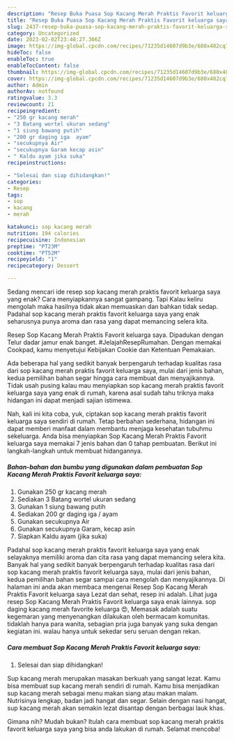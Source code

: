 ```yaml
---
description: "Resep Buka Puasa Sop Kacang Merah Praktis Favorit keluarga saya, Lezat"
title: "Resep Buka Puasa Sop Kacang Merah Praktis Favorit keluarga saya, Lezat"
slug: 2437-resep-buka-puasa-sop-kacang-merah-praktis-favorit-keluarga-saya-lezat
category: Uncategorized
date: 2023-02-02T23:48:27.366Z
image: https://img-global.cpcdn.com/recipes/71235d14607d9b3e/680x482cq70/sop-kacang-merah-praktis-favorit-keluarga-saya-foto-resep-utama.jpg
hideToc: false
enableToc: true
enableTocContent: false
thumbnail: https://img-global.cpcdn.com/recipes/71235d14607d9b3e/680x482cq70/sop-kacang-merah-praktis-favorit-keluarga-saya-foto-resep-utama.jpg
cover: https://img-global.cpcdn.com/recipes/71235d14607d9b3e/680x482cq70/sop-kacang-merah-praktis-favorit-keluarga-saya-foto-resep-utama.jpg
author: Admin
authorAv: notfound
ratingvalue: 3.3
reviewcount: 21
recipeingredient:
- "250 gr kacang merah"
- "3 Batang wortel ukuran sedang"
- "1 siung bawang putih"
- "200 gr daging iga  ayam"
- "secukupnya Air"
- "secukupnya Garam kecap asin"
- " Kaldu ayam jika suka"
recipeinstructions:

- "Selesai dan siap dihidangkan!"
categories:
- Resep
tags:
- sop
- kacang
- merah

katakunci: sop kacang merah 
nutrition: 194 calories
recipecuisine: Indonesian
preptime: "PT23M"
cooktime: "PT52M"
recipeyield: "1"
recipecategory: Dessert

---
```



Sedang mencari ide resep sop kacang merah praktis favorit keluarga saya yang enak? Cara menyiapkannya sangat gampang. Tapi Kalau keliru mengolah maka hasilnya tidak akan memuaskan dan bahkan tidak sedap. Padahal sop kacang merah praktis favorit keluarga saya yang enak seharusnya punya aroma dan rasa yang dapat memancing selera kita.


Resep Sop Kacang Merah Praktis Favorit keluarga saya. Dipadukan dengan Telur dadar jamur enak banget. #JelajahResepRumahan. Dengan memakai Cookpad, kamu menyetujui Kebijakan Cookie dan Ketentuan Pemakaian.

Ada beberapa hal yang sedikit banyak berpengaruh terhadap kualitas rasa dari sop kacang merah praktis favorit keluarga saya, mulai dari jenis bahan, kedua pemilihan bahan segar hingga cara membuat dan menyajikannya. Tidak usah pusing kalau mau menyiapkan sop kacang merah praktis favorit keluarga saya yang enak di rumah, karena asal sudah tahu triknya maka hidangan ini dapat menjadi sajian istimewa.


Nah, kali ini kita coba, yuk, ciptakan sop kacang merah praktis favorit keluarga saya sendiri di rumah. Tetap berbahan sederhana, hidangan ini dapat memberi manfaat dalam membantu menjaga kesehatan tubuhmu sekeluarga. Anda bisa menyiapkan Sop Kacang Merah Praktis Favorit keluarga saya memakai 7 jenis bahan dan 0 tahap pembuatan. Berikut ini langkah-langkah untuk membuat hidangannya.

<!--inarticleads1-->

##### Bahan-bahan dan bumbu yang digunakan dalam pembuatan Sop Kacang Merah Praktis Favorit keluarga saya:

1. Gunakan 250 gr kacang merah
1. Sediakan 3 Batang wortel ukuran sedang
1. Gunakan 1 siung bawang putih
1. Sediakan 200 gr daging iga / ayam
1. Gunakan secukupnya Air
1. Gunakan secukupnya Garam, kecap asin
1. Siapkan  Kaldu ayam (jika suka)


Padahal sop kacang merah praktis favorit keluarga saya yang enak selayaknya memiliki aroma dan cita rasa yang dapat memancing selera kita. Banyak hal yang sedikit banyak berpengaruh terhadap kualitas rasa dari sop kacang merah praktis favorit keluarga saya, mulai dari jenis bahan, kedua pemilihan bahan segar sampai cara mengolah dan menyajikannya. Di halaman ini anda akan membaca mengenai Resep Sop Kacang Merah Praktis Favorit keluarga saya Lezat dan sehat, resep ini adalah. Lihat juga resep Sop Kacang Merah Praktis Favorit keluarga saya enak lainnya. sop daging kacang merah favorite keluarga 😍, Memasak adalah suatu kegemaran yang menyenangkan dilakukan oleh bermacam komunitas. tidaklah hanya para wanita, sebagian pria juga banyak yang suka dengan kegiatan ini. walau hanya untuk sekedar seru seruan dengan rekan. 

<!--inarticleads2-->

##### Cara membuat Sop Kacang Merah Praktis Favorit keluarga saya:


1. Selesai dan siap dihidangkan!

Sup kacang merah merupakan masakan berkuah yang sangat lezat. Kamu bisa membuat sup kacang merah sendiri di rumah. Kamu bisa menjadikan sup kacang merah sebagai menu makan siang atau makan malam. Nutrisinya lengkap, badan jadi hangat dan segar. Selain dengan nasi hangat, sup kacang merah akan semakin lezat disantap dengan berbagai lauk khas. 

Gimana nih? Mudah bukan? Itulah cara membuat sop kacang merah praktis favorit keluarga saya yang bisa anda lakukan di rumah. Selamat mencoba!
